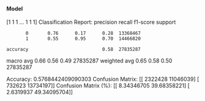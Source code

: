 #### Model
[1 1 1 ... 1 1 1]
Classification Report:
              precision    recall  f1-score   support

           0       0.76      0.17      0.28  13368467
           1       0.55      0.95      0.70  14466820

    accuracy                           0.58  27835287
   macro avg       0.66      0.56      0.49  27835287
weighted avg       0.65      0.58      0.50  27835287

Accuracy: 0.5768442409090303
Confusion Matrix:
[[ 2322428 11046039]
 [  732623 13734197]]
Confusion Matrix (%):
[[ 8.34346705 39.68358221]
 [ 2.6319937  49.34095704]]

